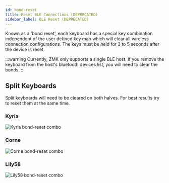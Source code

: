 ```yaml
---
id: bond-reset
title: Reset BLE Connections (DEPRECATED)
sidebar_label: BLE Reset (DEPRECATED)
---
```


Known as a 'bond reset', each keyboard has a special key combination independent of the user defined key map which will
clear all wireless connection configurations. The keys must be held for 3 to 5 seconds after the device is
reset.

:::warning
Currently, ZMK only supports a single BLE host. If you remove the keyboard from the host's bluetooth devices
list, you will need to clear the bonds.
:::

## Split Keyboards

Split keyboards will need to be cleared on both halves. For best results try to reset them at the same time.

### Kyria

![Kyria bond-reset combo](assets/bond-clearing/kyria.jpg)

### Corne

![Corne bond-reset combo](assets/bond-clearing/corne.jpg)

### Lily58

![Lily58 bond-reset combo](assets/bond-clearing/lily58.jpg)
